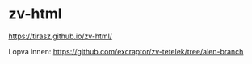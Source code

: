 # zv-html

https://tirasz.github.io/zv-html/

Lopva innen: 
https://github.com/excraptor/zv-tetelek/tree/alen-branch
